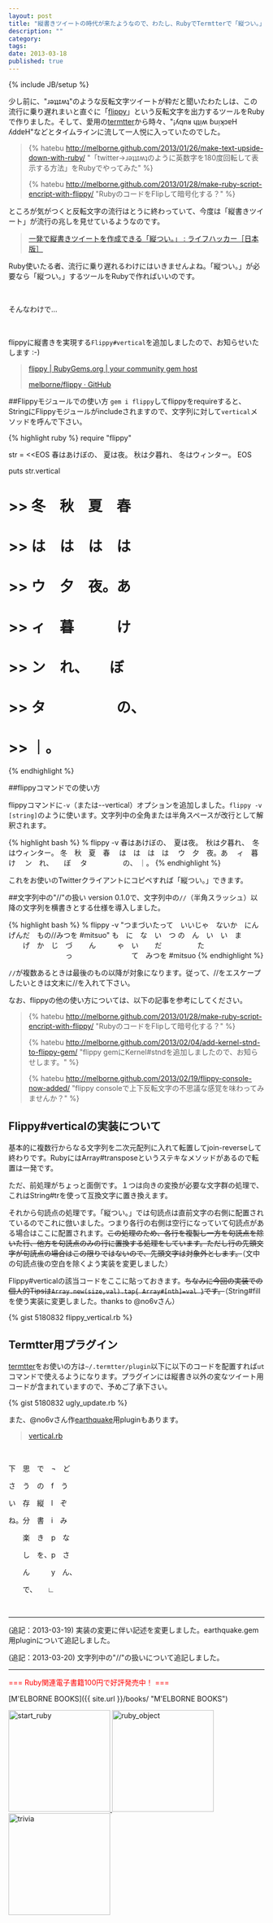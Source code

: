 ```yaml
---
layout: post
title: "縦書きツイートの時代が来たようなので、わたし、RubyでTermtterで「縦つい。」します"
description: ""
category: 
tags: 
date: 2013-03-18
published: true
---
```

{% include JB/setup %}

少し前に、"ɹəʇʇɪʍʇ"のような反転文字ツイートが粋だと聞いたわたしは、この流行に乗り遅れまいと直ぐに「[flippy](https://rubygems.org/gems/flippy "flippy")」という反転文字を出力するツールをRubyで作りました。そして、愛用の[termtter](https://rubygems.org/gems/termtter "termtter")から時々、"¡ʎqnᴚ ɥʇᴉʍ ɓuᴉʞɔɐH ʎddɐH"などとタイムラインに流して一人悦に入っていたのでした。

> {% hatebu http://melborne.github.com/2013/01/26/make-text-upside-down-with-ruby/ "「twitter→ɹəʇʇɪʍʇのように英数字を180度回転して表示する方法」をRubyでやってみた" %}
> 
> {% hatebu http://melborne.github.com/2013/01/28/make-ruby-script-encript-with-flippy/ "RubyのコードをFlipして暗号化する？" %}

ところが気がつくと反転文字の流行はとうに終わっていて、今度は「縦書きツイート」が流行の兆しを見せているようなのです。

> [一発で縦書きツイートを作成できる「縦つい。」 : ライフハッカー［日本版］](http://www.lifehacker.jp/2013/03/130316tategaki-twitter.html "一発で縦書きツイートを作成できる「縦つい。」 : ライフハッカー［日本版］")

Ruby使いたる者、流行に乗り遅れるわけにはいきませんよね。「縦つい。」が必要なら「縦つい。」するツールをRubyで作ればいいのです。


<br />


そんなわけで...

<br />

flippyに縦書きを実現する`Flippy#vertical`を追加しましたので、お知らせいたします :-)

> [flippy | RubyGems.org | your community gem host](https://rubygems.org/gems/flippy "flippy | RubyGems.org | your community gem host")
> 
> [melborne/flippy · GitHub](https://github.com/melborne/flippy "melborne/flippy · GitHub")

##Flippyモジュールでの使い方
`gem i flippy`してflippyをrequireすると、StringにFlippyモジュールがincludeされますので、文字列に対して`vertical`メソッドを呼んで下さい。

{% highlight ruby %}
require "flippy"

str = <<EOS
春はあけぼの、
夏は夜。
秋は夕暮れ、
冬はウィンター。
EOS

puts str.vertical
# >> 冬　秋　夏　春　
# >> は　は　は　は　
# >> ウ　夕　夜。あ　
# >> ィ　暮　　　け　
# >> ン　れ、　　ぼ　
# >> タ　　　　　の、
# >> ｜。　　　　　　
{% endhighlight %}

##flippyコマンドでの使い方

flippyコマンドに`-v`（または--vertical）オプションを追加しました。`flippy -v [string]`のように使います。文字列中の全角または半角スペースが改行として解釈されます。

{% highlight bash %}
% flippy -v 春はあけぼの、　夏は夜。　秋は夕暮れ、　冬はウィンター。
冬　秋　夏　春　
は　は　は　は　
ウ　夕　夜。あ　
ィ　暮　　　け　
ン　れ、　　ぼ　
タ　　　　　の、
｜。
{% endhighlight %}

これをお使いのTwitterクライアントにコピペすれば「縦つい。」できます。

##文字列中の"//"の扱い
version 0.1.0で、文字列中の`//`（半角スラッシュ）以降の文字列を横書きとする仕様を導入しました。

{% highlight bash %}
% flippy -v "つまづいたって　いいじゃ　ないか　にんげんだ　もの//みつを #mitsuo"
も　に　な　い　つ
の　ん　い　い　ま
　　げ　か　じ　づ
　　ん　　　ゃ　い
　　だ　　　　　た
　　　　　　　　っ
　　　　　　　　て　みつを #mitsuo
{% endhighlight %}

`//`が複数あるときは最後のもの以降が対象になります。従って、//をエスケープしたいときは文末に//を入れて下さい。


なお、flippyの他の使い方については、以下の記事を参考にしてください。

> {% hatebu http://melborne.github.com/2013/01/28/make-ruby-script-encript-with-flippy/ "RubyのコードをFlipして暗号化する？" %}
>
> {% hatebu http://melborne.github.com/2013/02/04/add-kernel-stnd-to-flippy-gem/ "flippy gemにKernel#stndを追加しましたので、お知らせします。" %}
>
> {% hatebu http://melborne.github.com/2013/02/19/flippy-console-now-added/ "flippy consoleで上下反転文字の不思議な感覚を味わってみませんか？" %}

## Flippy#verticalの実装について

基本的に複数行からなる文字列を二次元配列に入れて転置してjoin-reverseして終わりです。RubyにはArray#transposeというステキなメソッドがあるので転置は一発です。

ただ、前処理がちょっと面倒です。１つは向きの変換が必要な文字群の処理で、これはString#trを使って互換文字に置き換えます。

それから句読点の処理です。「縦つい。」では句読点は直前文字の右側に配置されているのでこれに倣いました。つまり各行の右側は空行になっていて句読点がある場合はここに配置されます。<Del>この処理のため、各行を複製し一方を句読点を除いた行、他方を句読点のみの行に置換する処理をしています。ただし行の先頭文字が句読点の場合はこの限りではないので、先頭文字は対象外とします。</Del>（文中の句読点後の空白を除くよう実装を変更しました）

Flippy#verticalの該当コードをここに貼っておきます。<Del>ちなみに今回の実装での個人的Tipsは`Array.new(size,val).tap{ Array#[nth]=val }`です。</Del>（String#fillを使う実装に変更しました。thanks to @no6vさん）

{% gist 5180832 flippy_vertical.rb %}

## Termtter用プラグイン

[termtter](https://rubygems.org/gems/termtter "termtter")をお使いの方は`~/.termtter/plugin`以下に以下のコードを配置すれば`ut`コマンドで使えるようになります。プラグインには縦書き以外の変なツイート用コードが含まれていますので、予めご了承下さい。

{% gist 5180832 ugly_update.rb %}


また、@no6vさん作[earthquake](https://github.com/jugyo/earthquake "jugyo/earthquake · GitHub")用pluginもあります。

> [vertical.rb](https://gist.github.com/no6v/5187616 "vertical.rb")


<br />

 下　思　で　¬　ど　

 さ　う　の　f　う　

 い　存　縦　l　ぞ　

 ね。分　書　i　み　

 　　楽　き　p　な　

 　　し　を、p　さ　

 　　ん　　　y　ん、

 　　で、　　∟　　　


<br />

---

(追記：2013-03-19) 実装の変更に伴い記述を変更しました。earthquake.gem用pluginについて追記しました。

(追記：2013-03-20) 文字列中の"//"の扱いについて追記しました。

---

<p style='color:red'>=== Ruby関連電子書籍100円で好評発売中！ ===</p>

[M'ELBORNE BOOKS]({{ site.url }}/books/ "M'ELBORNE BOOKS")

<a href="{{ BASE_PATH }}/books/">
  <img src="/assets/images/2012/start_ruby.jpg" alt="start_ruby" style="width:200px" />
</a>
<a href="{{ BASE_PATH }}/books/">
  <img src="/assets/images/2013/02/ruby_object_cover.png" alt="ruby_object" style="width:200px" />
</a>
<a href="{{ BASE_PATH }}/books/">
  <img src="/assets/images/2013/03/ruby_trivia_cover.png" alt="trivia" style="width:200px" />
</a>

